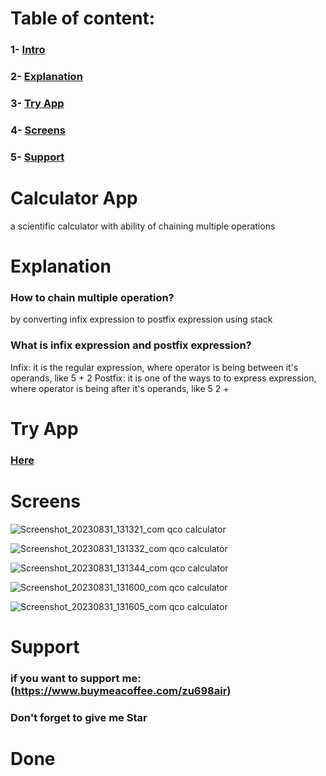 # Table of content:
### 1- [Intro](#Calculator-App)
### 2- [Explanation](#Explanation)
### 3- [Try App](#Try-App)
### 4- [Screens](#Screens)
### 5- [Support](#Support)
     
# Calculator App
a scientific calculator with ability of chaining multiple operations

# Explanation
### How to chain multiple operation?
by converting infix expression to postfix expression using stack

### What is infix expression and postfix expression?
Infix: it is the regular expression, where operator is being between it's operands, like 5 + 2
Postfix: it is one of the ways to to express expression, where operator is being after it's operands, like 5 2 +

# Try App
### [Here]([https://drive.google.com/file/d/1L0IiR7sZxO67_UJ-1MQP6Ho4FxGX5UUn/view?usp=sharing](https://drive.google.com/u/0/uc?id=1L0IiR7sZxO67_UJ-1MQP6Ho4FxGX5UUn&export=download))

# Screens
     
![Screenshot_20230831_131321_com qco calculator](https://github.com/Elzubair-Dev/Calculator-App/assets/104657152/a945a7ac-29bb-4a0a-8e29-ec2cfc66cdf4)
      
![Screenshot_20230831_131332_com qco calculator](https://github.com/Elzubair-Dev/Calculator-App/assets/104657152/758c7433-3cd4-4d4c-989e-8d68f78bb981)
      
![Screenshot_20230831_131344_com qco calculator](https://github.com/Elzubair-Dev/Calculator-App/assets/104657152/64f2d69b-81e0-40c0-9f3e-c21a3c7aed76)
       
![Screenshot_20230831_131600_com qco calculator](https://github.com/Elzubair-Dev/Calculator-App/assets/104657152/e5b3d9ba-e126-4374-9f10-bfc36591c0c2)
        
![Screenshot_20230831_131605_com qco calculator](https://github.com/Elzubair-Dev/Calculator-App/assets/104657152/39bdb545-0dd9-4be8-81d4-20fc5e27ab35)
       
# Support
     
### if you want to support me: (https://www.buymeacoffee.com/zu698air)
    
### Don't forget to give me Star

# Done
